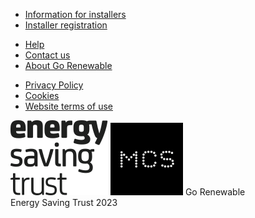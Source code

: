 <footer class="footer">
  <section class="footer-top footer-top-slim row">
    <div class="col">
      <ul class="nav flex-row">
        <li class="nav-item nav-item-sm"><a href="#" class="nav-link p-0 m-0">Information for installers</a></li>
        <li class="nav-item nav-item-sm"><a href="#" class="nav-link p-0 m-0">Installer registration</a></li>
      </ul>
    </div>
    <div class="col">
      <ul class="nav flex-row justify-content-end">
        <li class="nav-item nav-item-sm"><a href="#" class="nav-link p-0 m-0">Help</a></li>
        <li class="nav-item nav-item-sm"><a href="#" class="nav-link p-0 m-0">Contact us</a></li>
        <li class="nav-item nav-item-sm"><a href="#" class="nav-link p-0 m-0">About Go Renewable</a></li>
      </ul>
      <ul class="nav flex-row mt-2 justify-content-end">
        <li class="nav-item nav-item-sm"><a href="#" class="nav-link p-0 m-0">Privacy Policy</a></li>
        <li class="nav-item nav-item-sm"><a href="#" class="nav-link p-0 m-0">Cookies</a></li>
        <li class="nav-item nav-item-sm"><a href="#" class="nav-link p-0 m-0">Website terms of use</a></li>
      </ul>
    </div>
    <div class="nav flex-row mt-5">
      <a class="p-2" href="#"><img src="/assets/images/logo-est.svg"/></a>
      <a class="p-2" href="#"><img src="/assets/images/mcs-logo.svg"/></a>
      <span class="p-2">Go Renewable</span>
    </div>
  </section>
  <section class="footer-bottom footer-bottom-slim">
    <span class="site-name">Energy Saving Trust 2023</span>
  </section>
</footer>